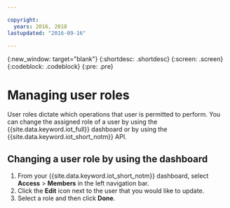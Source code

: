 ```yaml
---

copyright:
  years: 2016, 2018
lastupdated: "2016-09-16"

---
```


{:new_window: target="blank"}
{:shortdesc: .shortdesc}
{:screen: .screen}
{:codeblock: .codeblock}
{:pre: .pre}

# Managing user roles

User roles dictate which operations that user is permitted to perform. You can change the assigned role of a user by using the {{site.data.keyword.iot_full}} dashboard or by using the {{site.data.keyword.iot_short_notm}} API.

## Changing a user role by using the dashboard

1. From your {{site.data.keyword.iot_short_notm}} dashboard, select **Access** > **Members** in the left navigation bar.
2. Click the **Edit** icon next to the user that you would like to update.
3. Select a role and then click **Done**.

<!--
## Changing a user role by using the API

For information on using the API to change a user role, see the [{{site.data.keyword.iot_short_notm}} API documentation](https://docs.internetofthings.ibmcloud.com/swagger/v0002.html).
-->
